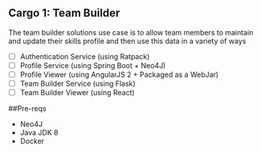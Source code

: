 ## Cargo 1: Team Builder
The team builder solutions use case is to allow team members to maintain and update their skills profile and then use this data in a variety of ways
* [ ] Authentication Service (using Ratpack)
* [ ] Profile Service (using Spring Boot + Neo4J)
* [ ] Profile Viewer (using AngularJS 2 + Packaged as a WebJar)
* [ ] Team Builder Service (using Flask)
* [ ] Team Builder Viewer (using React)

##Pre-reqs
* Neo4J
* Java JDK 8
* Docker
